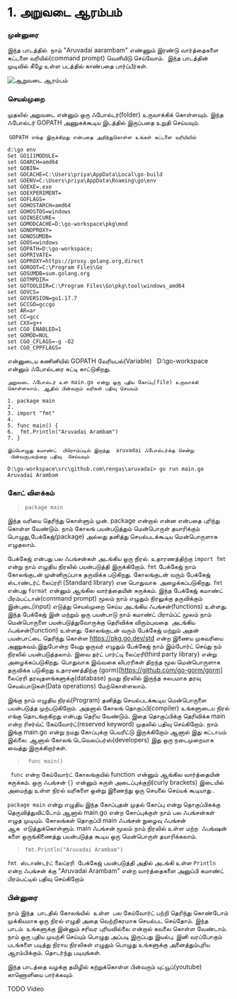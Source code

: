 # 1. அறுவடை ஆரம்பம் 

### முன்னுரை 

இந்த பாடத்தில்  நாம் "Aruvadai aarambam" எண்ணும் இரண்டு வார்த்தைகளை
கட்டளை வரியில்(command prompt) வெளியிடு செய்வோம்.  இந்த பாடத்தின் 
முடிவில் கீழே உள்ள படத்தில் காண்பதை பார்ப்பீர்கள்.

![ஆறுவடை ஆரம்பம் ](https://user-images.githubusercontent.com/1657970/154617229-6f885995-611f-41e5-9d2c-66e76666cb7a.JPG)&nbsp;


### செயல்முறை 

முதலில் அறுவடை என்னும் ஒரு ஃபோல்டர்(folder) உருவாக்கிக் கொள்ளவும். இந்த ஃபோல்டர் GOPATH அணுகக்கூடிய
இடத்தில் இருப்பதை உறுதி செய்யவும்.

 `GOPATH எங்கு இருக்கிறது என்பதை அறிந்துகொள்ள உங்கள் கட்டளை வரியிலில்`

```
d:\go env
Set GO111MODULE=
set GOARCH=amd64
set GOBIN=
set GOCACHE=C:\Users\priya\AppData\Local\go-build
set GOENV=C:\Users\priya\AppData\Roaming\go\env
set GOEXE=.exe
set GOEXPERIMENT=
set GOFLAGS=
set GOHOSTARCH=amd64
set GOHOSTOS=windows
set GOINSECURE=
set GOMODCACHE=D:\go-workspace\pkg\mod
set GONOPROXY=
set GONOSUMDB=
set GOOS=windows
set GOPATH=D:\go-workspace;
set GOPRIVATE=
set GOPROXY=https://proxy.golang.org,direct
set GOROOT=C:\Program Files\Go
set GOSUMDB=sum.golang.org
set GOTMPDIR=
set GOTOOLDIR=C:\Program Files\Go\pkg\tool\windows_amd64
set GOVCS=
set GOVERSION=go1.17.7
set GCCGO=gccgo
set AR=ar
set CC=gcc
set CXX=g++
set CGO_ENABLED=1
set GOMOD=NUL
set CGO_CFLAGS=-g -O2
set CGO_CPPFLAGS=
```
என்னுடைய கணினியில் GOPATH வேரியபல்(Variable)   D:\go-workspace என்னும் ஃபோல்டரை சுட்டி காட்டுகிறது.

`அறுவடை ஃபோல்டர் உள் main.go என்று ஒரு புதிய கோப்பு(file) உருவாக்கி கொள்ளலாம். ஆதில் பின்வரும் வரிகள் பதிவு செயவம்` 

```
1. package main
2. 
3. import "fmt"
4.
5. func main() {
6.	fmt.Println("Aruvadai Arambam")
7. }

```

`இப்பொழுது கமாண்ட்  பிரொம்ப்டில் இருந்து  aruvadai ஃபோல்டர்க்கு சென்று  பின்வருபவற்றை பதிவு 
செய்யவும்`

```
D:\go-workspace\src\github.com\rengas\aruvadai> go run main.go
Aruvadai Arambam 
```


### கோட் விளக்கம் 

> ```package main```

இந்த வரியை தெரிந்து கொள்ளும் முன். package என்றால் என்ன என்பதை புரிந்து கொள்ள வேண்டும்.
நாம் கோலங் பயன்படுத்தும் மென்பொருள் தயாரிக்கும் பொழுது,பேக்கேஜ்(package) அல்லது 
தனித்து செயல்படக்கூடிய மென்பொருளாக எழுதலாம்.  

பேக்கேஜ் என்பது பல ஃபங்சன்கள் அடங்கிய ஒரு நிரல். உதாரணத்திற்கு `import fmt` என்று நாம் எழுதிய நிரலில் 
பயன்படுத்தி இருக்கிறோம். `fmt` பேக்கேஜ் நாம் கோலங்குடன் முன்னிருப்பாக தருவிக்க படுகிறது. 
கோலங்குடன் வரும் பேக்கேஜ் ஸ்டாண்டர்ட் லைப்ரரி (Standard library) என பொதுவாக  அழைக்கப்படுகிறது. 
`fmt` என்பது `format` என்னும் ஆங்கில வார்த்தையின் சுருக்கம். இந்த பேக்கேஜ் கமாண்ட் பிரம்பட்டான்(command prompt) 
மூலம் நாம் எழுதும் நிரலுக்கு தருவிக்கும் இன்புடை(input) எடுத்து செயல்முறை செய்ய அடங்கிய
ஃபங்சன்(functions) உள்ளது. இந்த பேக்கேஜ் இன் மற்றும் ஒரு பயன்பாடு நாம் 
கமாண்ட் பிராம்ப்ட் மூலம் நாம் மென்பொருளை பயன்படுத்துவோருக்கு தெரிவிக்க விரும்புவதை 
அடங்கிய ஃபங்சன்(function) உள்ளது. கோலங்குடன் வரும் பேக்கேஜ் மற்றும் அதன் பயன்பாட்டை தெரிந்து கொள்ள 
https://pkg.go.dev/std என்ற இணைய முகவரியை அணுகவம்.இதுபோன்ற வேறு ஒருவர் எழுதும் பேக்கேஜ் நாம் இம்போர்ட் செய்து நம் நிரலில் பயன்படுத்தலாம். இவை தர்ட் பார்ட்டி லைப்ரரி(third party library)
என்று அழைக்கப்படுகிறது. பொதுவாக இவ்வகை லிபரரிகள் திறந்த மூல மென்பொருளாக தருவிக்க படுகிறது
உதாரணத்திற்கு (gorm)[https://github.com/go-gorm/gorm] லைப்ரரி தரவுதளங்களுக்கு(database) நமது நிரலில் இருந்த சுலபமாக 
தரவு செயல்பாடுகள்(Data operations) மேற்கொள்ளலாம்.

இங்கு நாம் எழுதிய நிரல்(Program) தனித்து செயல்படக்கூடிய மென்பொருளை பயன்படுத்த முற்படுகிறோம். 
அதனால் கோலங் தொகுப்பி(compiler) உங்களுடைய நிரல் எங்கு தொடங்குகிறது என்பது தெரிய வேண்டும். 
இதை தொகுப்பிக்கு தெரிவிக்க main என்ற ரிசர்வ்ட் கேய்வோர்ட்(reserved keyword) முதலில் பதிவு செய்கிறோம். 
நாம் இங்கு main.go என்று நமது கோப்புக்கு பெயரிட்டு இருக்கிறோம் ஆனால் 
இது கட்டாயம் இல்லை. ஆனால் கோலங் டெவெலப்பர்ஸ்(developers) இது ஒரு 
நடைமுறையாக வைத்து இருக்கிறார்கள்.

> ``` func main()```

``` func``` என்ற கேய்வோர்ட் கோலங்குயில் function என்னும் ஆங்கில வார்த்தையின் சுருக்கம். 
ஒரு ஃபங்சன் `{}` என்னும் சுருள் அடைப்புக்குறி(curly brackets) இடையில் அமைந்து உள்ள நிரல் 
வரிகளை ஒன்று இணைந்து ஒரு செயலை செய்யக் கூடியாது .  

```package main``` என்று எழுதிய இந்த கோப்புதன் முதல் கோப்பு என்று தொகுப்பிகக்கு தெருவித்துவிட்டோம்
ஆனால் main.go என்ற கோப்புக்குள் நாம் பல ஃபங்சன்கள்  எழுத முடியும். கோலங்கள் தொகுப்பி main ஃபங்சன்
நுழைவு ஃபங்சன் ஆக  எடுத்துக்கொள்ளும். main ஃபங்சன் மூலம் நாம் நிரலில் உள்ள மற்ற  ஃபங்ஷன் களை 
ஒருங்கிணைத்து பயன்படுத்த கூடிய ஒரு மென்பொருள் தயாரிக்கலாம்.

> ```fmt.Println("Aruvadai Arambam")```

```fmt```  ஸ்டாண்டர்ட் லைப்ரரி  பேக்கேஜ் பயன்படுத்தி அதில் அடங்கி உள்ள ``Println`` என்ற 
ஃபங்சன் க்கு "Aruvadai Arambam" என்ற வார்த்தைகளை அனுப்பி கமாண்ட் பிரம்பட்டில் பதிவு செய்கிறோம்

### பின்னுரை 
நாம் இந்த  பாடதில் கோலங்யில்  உள்ள  பல கேய்வோர்ட் பற்றி தெரிந்து கொண்டோம் முக்கியமாக ஒரு நிரல் எழுதி அதை வெற்றிகரமாக செயல்பட செய்தோம். இந்த  பாடம்  உங்களுக்கு இன்னும் சரிவர புரியவில்லை என்றால் கவலை கொள்ள வேண்டாம். நாம் ஒரு புதிய முயற்சி செய்யும் பொழுது அப்படி இருப்பது இயல்பு. இனி வரப்போகும் படங்களை படித்து நிராய நிரலிகள் எழுதும் பொழுது உங்களுக்கு அனைத்தும்புரிய ஆரம்பிக்கும். தொடர்ந்து படியுங்கள்.


இந்த பாடத்தை வழக்கு தமிழில் கற்றுக்கொள்ள பின்வரும் யுட்யூப்(youtube) காணொளியை பார்க்கவும் 

TODO Video